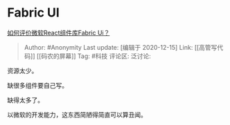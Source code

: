 # Fabric UI
[如何评价微软React组件库Fabric Ui？](https://www.zhihu.com/question/313507150/answer/716924370)

> Author: #Anonymity
> Last update: [编辑于 2020-12-15]
> Link: [[高管写代码]] [[码农的屏幕]]
> Tag: #科技
> 评论区:
> 泛讨论:

资源太少。

缺很多组件要自己写。

缺得太多了。

以微软的开发能力，这东西简陋得简直可以算丑闻。
